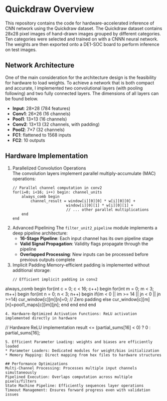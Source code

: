 # Quickdraw Overview
This repository contains the code for hardware-accelerated inference of CNN network using the Quickdraw dataset. The Quickdraw dataset contains 28x28 pixel images of hand-drawn images grouped by different categories. Ten categories were selected and trained on with a CNNN neural network. The weights are then exported onto a DE1-SOC board to perform inference on test images. 

## Network Architecture
One of the main consideration for the architecture design is the feasibility for hardware to load weights. To achieve a network that is both compact and accurate, I implemented two convolutional layers (with pooling following) and two fully connected layers. The dimensions of all layers can be found below. 
* **Input**: 28×28 (784 features)
* **Conv1**: 26×26 (16 channels)
* **Pool1**: 13×13 (16 channels)
* **Conv2**: 13×13 (32 channels, with padding)
* **Pool2**: 7×7 (32 channels)
* **FC1**: flattened to 1568 inputs
* **FC2**: 10 outputs

## Hardware Implementation
1. Parallelized Convolution Operations  
  The convolution layers implement parallel multiply-accumulate (MAC) operations:
      ```
      // Parallel channel computation in conv2
      for(i=0; i<16; i++) begin: channel_units
          always_comb begin
              channel_result = window[i][0][0] * w[i][0][0] + 
                              window[i][0][1] * w[i][0][1] + 
                              // ... other parallel multiplications
          end
      end
      ```
2. Advanced Pipelining
   The `filter_unit2_pipeline` module implements a deep pipeline architecture:
   * **16-Stage Pipeline**: Each input channel has its own pipeline stage
   * **Valid Signal Propagation**: Validity flags propagate through the pipeline
   * **Overlapped Processing**: New inputs can be processed before previous outputs complete
3. Implicit Padding
   Memory-efficient padding is implemented without additional storage:
   ```
   // Efficient implicit padding in conv2
  always_comb begin
      for(int c = 0; c < 16; c++) begin
          for(int m = 0; m < 3; m++) begin
              for(int n = 0; n < 3; n++) begin
                  if(im < 0 || im >= 14 || jn < 0 || jn >=14) 
                      cur_window[c][m][n]=0;  // Zero padding
                  else
                      cur_window[c][m][n]=pool1_maps[c][im][jn];
              end
          end
      end
  end
   ```
4. Hardware-Optimized Activation Functions: ReLU activation implemented directly in hardware
  ```
  // Hardware ReLU implementation
  result <= (partial_sums[16] < 0) ? 0 : partial_sums[16];
  ```
5. Efficient Parameter Loading: weights and biases are efficiently loaded
  * Parameter Loaders: Dedicated modules for weight/bias initialization
  * Memory Mapping: Direct mapping from hex files to hardware structures

## Performance Optimizations
Multi-Channel Processing: Processes multiple input channels simultaneously
Pipelined Execution: Overlaps computation across multiple pixels/filters
State Machine Pipeline: Efficiently sequences layer operations
Timeout Management: Ensures forward progress even with validation issues
